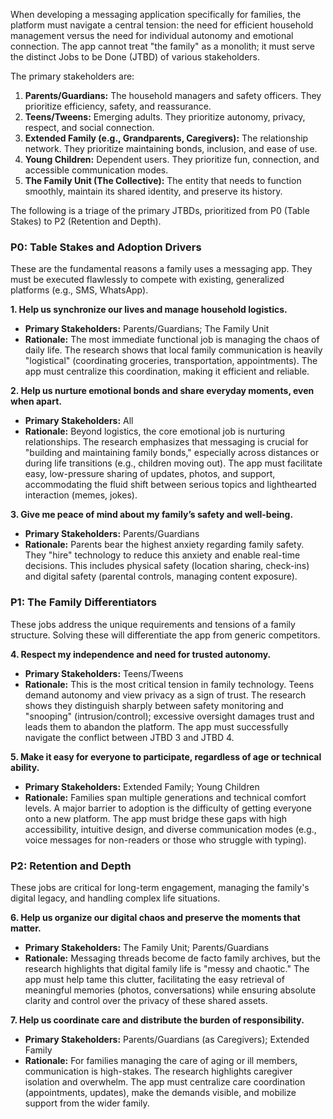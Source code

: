 When developing a messaging application specifically for families, the platform must navigate a central tension: the need for efficient household management versus the need for individual autonomy and emotional connection. The app cannot treat "the family" as a monolith; it must serve the distinct Jobs to be Done (JTBD) of various stakeholders.

The primary stakeholders are:

1.  **Parents/Guardians:** The household managers and safety officers. They prioritize efficiency, safety, and reassurance.
2.  **Teens/Tweens:** Emerging adults. They prioritize autonomy, privacy, respect, and social connection.
3.  **Extended Family (e.g., Grandparents, Caregivers):** The relationship network. They prioritize maintaining bonds, inclusion, and ease of use.
4.  **Young Children:** Dependent users. They prioritize fun, connection, and accessible communication modes.
5.  **The Family Unit (The Collective):** The entity that needs to function smoothly, maintain its shared identity, and preserve its history.

The following is a triage of the primary JTBDs, prioritized from P0 (Table Stakes) to P2 (Retention and Depth).

### P0: Table Stakes and Adoption Drivers

These are the fundamental reasons a family uses a messaging app. They must be executed flawlessly to compete with existing, generalized platforms (e.g., SMS, WhatsApp).

**1. Help us synchronize our lives and manage household logistics.**

*   **Primary Stakeholders:** Parents/Guardians; The Family Unit
*   **Rationale:** The most immediate functional job is managing the chaos of daily life. The research shows that local family communication is heavily "logistical" (coordinating groceries, transportation, appointments). The app must centralize this coordination, making it efficient and reliable.

**2. Help us nurture emotional bonds and share everyday moments, even when apart.**

*   **Primary Stakeholders:** All
*   **Rationale:** Beyond logistics, the core emotional job is nurturing relationships. The research emphasizes that messaging is crucial for "building and maintaining family bonds," especially across distances or during life transitions (e.g., children moving out). The app must facilitate easy, low-pressure sharing of updates, photos, and support, accommodating the fluid shift between serious topics and lighthearted interaction (memes, jokes).

**3. Give me peace of mind about my family’s safety and well-being.**

*   **Primary Stakeholders:** Parents/Guardians
*   **Rationale:** Parents bear the highest anxiety regarding family safety. They "hire" technology to reduce this anxiety and enable real-time decisions. This includes physical safety (location sharing, check-ins) and digital safety (parental controls, managing content exposure).

### P1: The Family Differentiators

These jobs address the unique requirements and tensions of a family structure. Solving these will differentiate the app from generic competitors.

**4. Respect my independence and need for trusted autonomy.**

*   **Primary Stakeholders:** Teens/Tweens
*   **Rationale:** This is the most critical tension in family technology. Teens demand autonomy and view privacy as a sign of trust. The research shows they distinguish sharply between safety monitoring and "snooping" (intrusion/control); excessive oversight damages trust and leads them to abandon the platform. The app must successfully navigate the conflict between JTBD 3 and JTBD 4.

**5. Make it easy for everyone to participate, regardless of age or technical ability.**

*   **Primary Stakeholders:** Extended Family; Young Children
*   **Rationale:** Families span multiple generations and technical comfort levels. A major barrier to adoption is the difficulty of getting everyone onto a new platform. The app must bridge these gaps with high accessibility, intuitive design, and diverse communication modes (e.g., voice messages for non-readers or those who struggle with typing).

### P2: Retention and Depth

These jobs are critical for long-term engagement, managing the family's digital legacy, and handling complex life situations.

**6. Help us organize our digital chaos and preserve the moments that matter.**

*   **Primary Stakeholders:** The Family Unit; Parents/Guardians
*   **Rationale:** Messaging threads become de facto family archives, but the research highlights that digital family life is "messy and chaotic." The app must help tame this clutter, facilitating the easy retrieval of meaningful memories (photos, conversations) while ensuring absolute clarity and control over the privacy of these shared assets.

**7. Help us coordinate care and distribute the burden of responsibility.**

*   **Primary Stakeholders:** Parents/Guardians (as Caregivers); Extended Family
*   **Rationale:** For families managing the care of aging or ill members, communication is high-stakes. The research highlights caregiver isolation and overwhelm. The app must centralize care coordination (appointments, updates), make the demands visible, and mobilize support from the wider family.